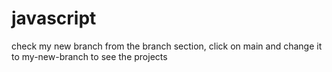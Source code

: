# javascript
check my new branch from the branch section, click on main and change it to my-new-branch to see the projects

